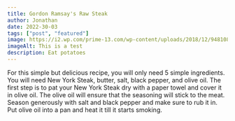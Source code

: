 ```yaml
---
title: Gordon Ramsay's Raw Steak
author: Jonathan 
date: 2022-30-03
tags: ["post", "featured"]
image: https://i2.wp.com/prime-13.com/wp-content/uploads/2018/12/94810859_s.jpg?fit=848%2C565&ssl=1
imageAlt: This is a test
description: Eat potatoes
---
```


For this simple but delicious recipe, you will only need 5 simple ingredients. 
You will need New York Steak, butter, salt, black pepper, and olive oil.
The first step is to pat your New York Steak dry with a paper towel and cover it in olive oil.
 The olive oil will ensure that the seasoning will stick to the meat. 
Season generously with salt and black pepper and make sure to rub it in. 
Put olive oil into a pan and heat it till it starts smoking.  

